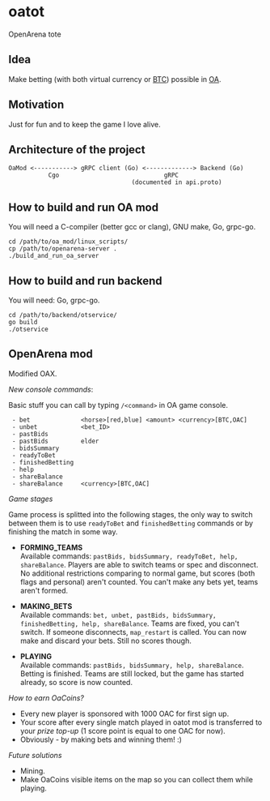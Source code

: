 # oatot
OpenArena tote

## Idea

Make betting (with both virtual currency or [BTC][BTC-link]) possible in [OA][OA-link].

## Motivation

Just for fun and to keep the game I love alive.

## Architecture of the project

```
OaMod <-----------> gRPC client (Go) <-------------> Backend (Go)
           Cgo                             gRPC
                                  (documented in api.proto)
```

## How to build and run OA mod

You will need a C-compiler (better gcc or clang), GNU make, Go, grpc-go.

```
cd /path/to/oa_mod/linux_scripts/
cp /path/to/openarena-server .
./build_and_run_oa_server
```

## How to build and run backend

You will need: Go, grpc-go.

```
cd /path/to/backend/otservice/
go build
./otservice
```

## OpenArena mod

Modified OAX.

*New console commands*:

Basic stuff you can call by typing `/<command>` in OA game console.

```
 - bet              <horse>[red,blue] <amount> <currency>[BTC,OAC]
 - unbet            <bet_ID>
 - pastBids
 - pastBids         elder
 - bidsSummary
 - readyToBet
 - finishedBetting
 - help
 - shareBalance
 - shareBalance     <currency>[BTC,OAC]
```

*Game stages*

Game process is splitted into the following stages, the only way to switch between them
is to use `readyToBet` and `finishedBetting` commands or by finishing the match
in some way.

 - **FORMING_TEAMS**<br>
    Available commands: `pastBids, bidsSummary, readyToBet, help, shareBalance`.
    Players are able to switch teams or spec and disconnect. No additional restrictions
    comparing to normal game, but scores (both flags and personal) aren't counted.
    You can't make any bets yet, teams aren't formed.

 - **MAKING_BETS**<br>
    Available commands: `bet, unbet, pastBids, bidsSummary, finishedBetting, help, shareBalance`.
    Teams are fixed, you can't switch. If someone disconnects, `map_restart` is called.
    You can now make and discard your bets. Still no scores though.

 - **PLAYING**<br>
    Available commands: `pastBids, bidsSummary, help, shareBalance`.
    Betting is finished. Teams are still locked, but the game has started already,
    so score is now counted.

*How to earn OaCoins?*

 - Every new player is sponsored with 1000 OAC for first sign up.
 - Your score after every single match played in oatot mod is transferred to your
    *prize top-up* (1 score point is equal to one OAC for now).
 - Obviously - by making bets and winning them! :)<br>

*Future solutions*
 - Mining.
 - Make OaCoins visible items on the map so you can collect them while playing.

[BTC-link]: https://en.wikipedia.org/wiki/Bitcoin
[OA-link]: https://en.wikipedia.org/wiki/OpenArena
